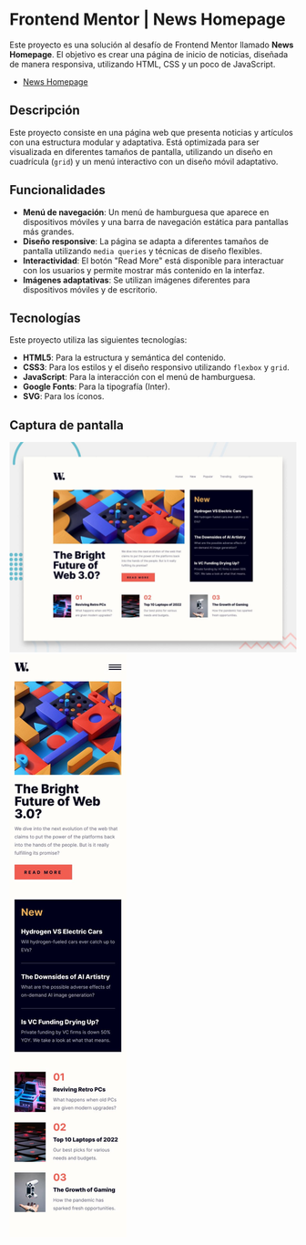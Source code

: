# Frontend Mentor | News Homepage

Este proyecto es una solución al desafío de Frontend Mentor llamado **News Homepage**. El objetivo es crear una página de inicio de noticias, diseñada de manera responsiva, utilizando HTML, CSS y un poco de JavaScript.

- [News Homepage](https://tu-usuario.github.io/nombre-del-repositorio/)

## Descripción

Este proyecto consiste en una página web que presenta noticias y artículos con una estructura modular y adaptativa. Está optimizada para ser visualizada en diferentes tamaños de pantalla, utilizando un diseño en cuadrícula (`grid`) y un menú interactivo con un diseño móvil adaptativo.

## Funcionalidades

- **Menú de navegación**: Un menú de hamburguesa que aparece en dispositivos móviles y una barra de navegación estática para pantallas más grandes.
- **Diseño responsive**: La página se adapta a diferentes tamaños de pantalla utilizando `media queries` y técnicas de diseño flexibles.
- **Interactividad**: El botón "Read More" está disponible para interactuar con los usuarios y permite mostrar más contenido en la interfaz.
- **Imágenes adaptativas**: Se utilizan imágenes diferentes para dispositivos móviles y de escritorio.

## Tecnologías

Este proyecto utiliza las siguientes tecnologías:

- **HTML5**: Para la estructura y semántica del contenido.
- **CSS3**: Para los estilos y el diseño responsivo utilizando `flexbox` y `grid`.
- **JavaScript**: Para la interacción con el menú de hamburguesa.
- **Google Fonts**: Para la tipografía (Inter).
- **SVG**: Para los íconos.

## Captura de pantalla

![Vista previa](/design/desktop-preview.jpg)
![Vista previa](/design/mobile-design.jpg)